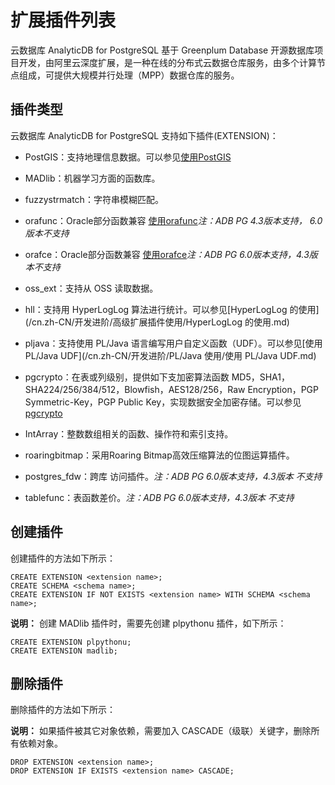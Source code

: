 # 扩展插件列表

云数据库 AnalyticDB for PostgreSQL 基于 Greenplum Database 开源数据库项目开发，由阿里云深度扩展，是一种在线的分布式云数据仓库服务，由多个计算节点组成，可提供大规模并行处理（MPP）数据仓库的服务。

## 插件类型

云数据库 AnalyticDB for PostgreSQL 支持如下插件\(EXTENSION\)：

-   PostGIS：支持地理信息数据。可以参见[使用PostGIS](/cn.zh-CN/开发进阶/高级扩展插件使用/使用PostGIS.md)

-   MADlib：机器学习方面的函数库。

-   fuzzystrmatch：字符串模糊匹配。

-   orafunc：Oracle部分函数兼容 [使用orafunc](https://gpdb.docs.pivotal.io/43330/utility_guide/orafce_ref.html)*注：ADB PG 4.3版本支持， 6.0版本不支持*

-   orafce：Oracle部分函数兼容 [使用orafce](https://pgxn.org/dist/orafce/3.7.2/)*注：ADB PG 6.0版本支持，4.3版本不支持*

-   oss\_ext：支持从 OSS 读取数据。

-   hll：支持用 HyperLogLog 算法进行统计。可以参见[HyperLogLog 的使用](/cn.zh-CN/开发进阶/高级扩展插件使用/HyperLogLog 的使用.md)

-   pljava：支持使用 PL/Java 语言编写用户自定义函数（UDF）。可以参见[使用 PL/Java UDF](/cn.zh-CN/开发进阶/PL/Java 使用/使用 PL/Java UDF.md)

-   pgcrypto：在表或列级别，提供如下支加密算法函数 MD5，SHA1，SHA224/256/384/512，Blowfish，AES128/256，Raw Encryption，PGP Symmetric-Key，PGP Public Key，实现数据安全加密存储。可以参见[pgcrypto](https://www.postgresql.org/docs/9.4/pgcrypto.html)

-   IntArray：整数数组相关的函数、操作符和索引支持。

-   roaringbitmap：采用Roaring Bitmap高效压缩算法的位图运算插件。

-   postgres\_fdw：跨库 访问插件。*注：ADB PG 6.0版本支持，4.3版本 不支持*

-   tablefunc：表函数差价。*注：ADB PG 6.0版本支持，4.3版本 不支持*


## 创建插件

创建插件的方法如下所示：

```
CREATE EXTENSION <extension name>;
CREATE SCHEMA <schema name>;
CREATE EXTENSION IF NOT EXISTS <extension name> WITH SCHEMA <schema name>;
```

**说明：** 创建 MADlib 插件时，需要先创建 plpythonu 插件，如下所示：

```
CREATE EXTENSION plpythonu;
CREATE EXTENSION madlib;
```

## 删除插件

删除插件的方法如下所示：

**说明：** 如果插件被其它对象依赖，需要加入 CASCADE（级联）关键字，删除所有依赖对象。

```
DROP EXTENSION <extension name>;
DROP EXTENSION IF EXISTS <extension name> CASCADE;
```

